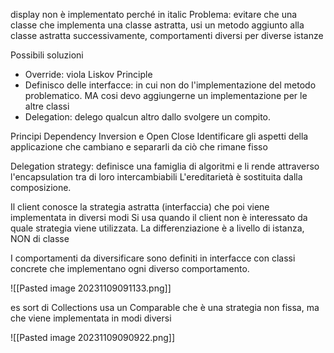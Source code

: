 display non è implementato perché in italic
Problema: evitare che una classe che implementa una classe astratta, usi un metodo aggiunto alla classe astratta successivamente, comportamenti diversi per diverse istanze

Possibili soluzioni
- Override: viola Liskov Principle
- Definisco delle interfacce: in cui non do l'implementazione del metodo problematico. MA cosi devo aggiungerne un implementazione per le altre classi
- Delegation: delego qualcun altro dallo svolgere un compito. 

Principi Dependency Inversion e Open Close
Identificare gli aspetti della applicazione che cambiano e separarli da ciò che rimane fisso

Delegation strategy: definisce una famiglia di algoritmi e li rende attraverso l'encapsulation tra di loro intercambiabili 
L'ereditarietà è sostituita dalla composizione.

Il client conosce la strategia astratta (interfaccia) che poi viene implementata in diversi modi
Si usa quando il client non è interessato da quale strategia viene utilizzata. La differenziazione è a livello di istanza, NON di classe

I comportamenti da diversificare sono definiti in interfacce con classi concrete che implementano ogni diverso comportamento.

![[Pasted image 20231109091133.png]]

es sort di Collections usa un Comparable che è una strategia non fissa, ma che viene implementata in modi diversi

![[Pasted image 20231109090922.png]]